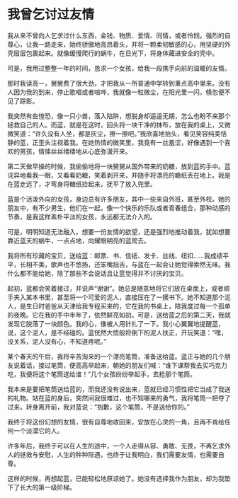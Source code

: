 # 我曾乞讨过友情

我从来不曾向人乞求过什么东西，金钱、物质、爱情、同情，或者怜悯。强烈的自尊心，让我一路走来，始终骄傲地高昂着头，并将一颗柔韧敏感的心，用坚硬的外壳层层包裹起来。就像缓慢爬行的蜗牛，在日光下，将身体藏进安全的壳中。 

可是，我用过整整一年的时间，恳求一个女孩，给我一段携手向前的温暖的友情。 

那时我读高一，舅舅费了很大劲，才把我从一所普通中学转到重点高中里来。没有人因为我的到来，停止歌唱或者喧哗，我就像一粒微尘，在阳光里一闪，倏忽便不见了踪影。 

我突然有些惶恐，像一只小兽，落入陷阱，想脱身却遥遥无期，怎么也盼不来那个拯救自己的人。而蓝，就是在这时，回头将一块干净的抹布，放在我的桌上，又微微笑道：“许久没有人坐，都是灰尘，擦一擦吧。”我欣喜地抬头，看见笑容纯美恬静的蓝，正歪头注视着我。在她热情的微笑里，我竟有一丝羞涩，好像遇到一个喜欢的男孩，情愫丝丝缕缕地从心底弥漫开来。 

第二天做早操的时候，我偷偷地将一块舅舅从国外带来的奶糖，放到蓝的手中。蓝诧异地看我一眼，又看看奶糖，笑着剥开来，并随手将漂亮的糖纸丢在地上。我是在蓝走远了，才弯身将糖纸捡起来，抚平了放入兜里。 

蓝是个活泼外向的女孩，身边总有许多朋友，其中一些来自外班，甚至外校。她的朋友中，有不少男生，他们在一起，像一个快乐的乐队或者青春组合，那种动感的节奏，是我这样素朴平淡的女孩，永远都无法介入的。 

可是，明明知道无法融入，想要一份友情的欲望，还是强烈地推动着我，犹如想要靠近蓝天的蜗牛，一点点地，向耀眼明亮的蓝爬去。 

我将所有珍藏的宝贝，送给蓝：邮票、书、信纸、发卡、丝线、纽扣……我成绩平平，长相不美，歌声也不悠扬，还笨嘴拙舌，与蓝在一起会让她觉得索然无味。我什么都不能给她，除了那些不会说话且让蓝觉得并不讨厌的宝贝。 

起初，蓝都会笑着接过，并说声“谢谢”。她总是随意地将它们放在桌面上，或者顺手夹入某本书里，甚至将一个可爱的泥人，直接压在了一摞书下。她不知道那个泥人，是生日时爸爸从天津给我专程买来的，它在我的书桌上，陪我度过每一个孤单的夜晚。它在我的手中半年了，依然鲜亮如初。可是，送给蓝之后的第二天，我就发现它脱落了一块颜色。我的心，像被人用针扎了一下。我小心翼翼地提醒蓝，说，这个泥人，是不经碰的。蓝恍然大悟般将倒下的泥人扶正，开玩笑道：“嘿，没关系，泥人没有心，不知道疼呢。” 

某个春天的午后，我将辛苦淘来的一个漂亮笔筒，准备送给蓝。蓝正与她的几个朋友说着话，接过笔筒，便高高举起来，朝她的朋友们喊：“谁下课帮我去买巧克力吃，我便将这个笔筒送给谁！”几个女孩纷纷举起手，去抢那个笔筒。 

我本来是要把笔筒送给蓝的，而我还没有说出来，蓝就已经习惯性把它当成了我送的礼物。站在蓝的身后，突然间我很难过，也不知哪来的勇气，我将笔筒一把夺了过来。转身离开前，我对蓝说：“抱歉，这个笔筒，不是送给你的。” 

我终于将这份幻想的友情，很有自尊地收回来，安放在心灵的一角，且再不肯给任何一个淡漠它的人。 

许多年后，我终于可以在人生的途中，一个人走得从容、勇敢、无畏，不再乞求外人的拯救与安慰，人生的种种际遇，也终于让我明白，我们需要友情，也需要自尊。 

这样的时候，再想起蓝，已能轻松地原谅她了。她没有选择我作为朋友，却为我垫下了长大的第一级阶梯。